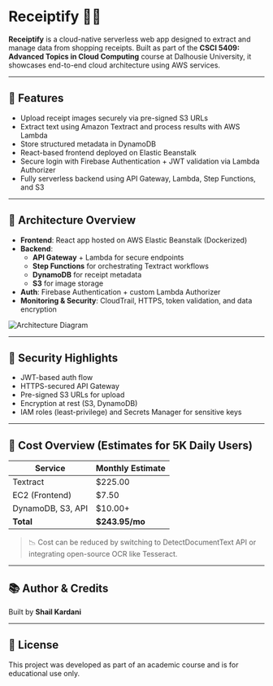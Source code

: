 # Receiptify 📸🧾

**Receiptify** is a cloud-native serverless web app designed to extract and manage data from shopping receipts. Built as part of the **CSCI 5409: Advanced Topics in Cloud Computing** course at Dalhousie University, it showcases end-to-end cloud architecture using AWS services.

---

## 🚀 Features

- Upload receipt images securely via pre-signed S3 URLs
- Extract text using Amazon Textract and process results with AWS Lambda
- Store structured metadata in DynamoDB
- React-based frontend deployed on Elastic Beanstalk
- Secure login with Firebase Authentication + JWT validation via Lambda Authorizer
- Fully serverless backend using API Gateway, Lambda, Step Functions, and S3

---

## 🧱 Architecture Overview

- **Frontend**: React app hosted on AWS Elastic Beanstalk (Dockerized)
- **Backend**:
  - **API Gateway** + Lambda for secure endpoints
  - **Step Functions** for orchestrating Textract workflows
  - **DynamoDB** for receipt metadata
  - **S3** for image storage
- **Auth**: Firebase Authentication + custom Lambda Authorizer
- **Monitoring & Security**: CloudTrail, HTTPS, token validation, and data encryption

![Architecture Diagram](receiptify.png)

---

## 🔐 Security Highlights

- JWT-based auth flow
- HTTPS-secured API Gateway
- Pre-signed S3 URLs for upload
- Encryption at rest (S3, DynamoDB)
- IAM roles (least-privilege) and Secrets Manager for sensitive keys

---

## 💸 Cost Overview (Estimates for 5K Daily Users)

| Service           | Monthly Estimate |
|------------------|------------------|
| Textract          | \$225.00         |
| EC2 (Frontend)    | \$7.50           |
| DynamoDB, S3, API | \$10.00+         |
| **Total**         | **\$243.95/mo**  |

> 📉 Cost can be reduced by switching to DetectDocumentText API or integrating open-source OCR like Tesseract.

---

## 📚 Author & Credits

Built by **Shail Kardani** 

---

## 📄 License

This project was developed as part of an academic course and is for educational use only.
